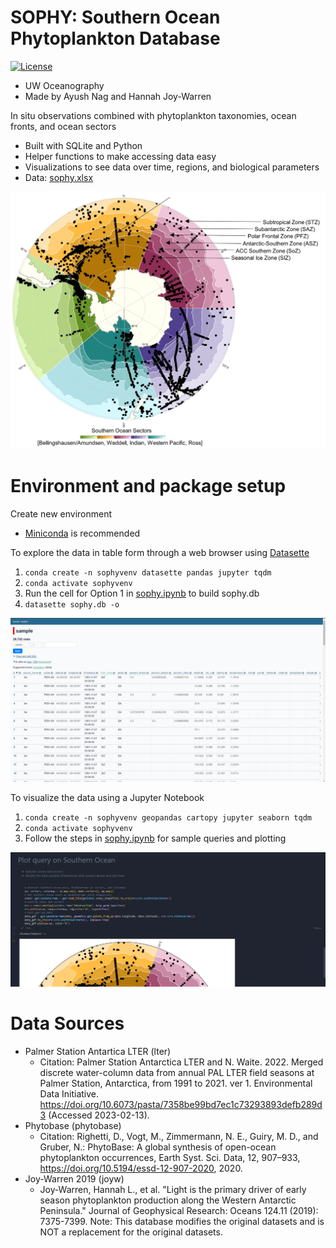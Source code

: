 
# SOPHY: Southern Ocean Phytoplankton Database
[![License](https://img.shields.io/badge/license-MIT-blue.svg)](https://github.com/ayushnag/sophy/blob/main/LICENSE)
- UW Oceanography
- Made by Ayush Nag and Hannah Joy-Warren

In situ observations combined with phytoplankton taxonomies, ocean fronts, and ocean sectors
- Built with SQLite and Python
- Helper functions to make accessing data easy
- Visualizations to see data over time, regions, and biological parameters
- Data: [sophy.xlsx](data/out/sophy.xlsx)

<p align="center">
  <img 
    width="600"
    src="sophy/notes/img/labelled_sophy_bkg.jpg" >
</p>


# Environment and package setup
Create new environment
- [Miniconda](https://docs.conda.io/en/latest/miniconda.html) is recommended

To explore the data in table form through a web browser using [Datasette](https://datasette.io/)
1) ```conda create -n sophyvenv datasette pandas jupyter tqdm```
2) ```conda activate sophyvenv```
3) Run the cell for Option 1 in [sophy.ipynb](sophy/sophy.ipynb) to build sophy.db
4) ```datasette sophy.db -o```


<p align="center">
  <img 
    width="700"
    src="sophy/notes/img/datasette.png" >
</p>

To visualize the data using a Jupyter Notebook
1) ```conda create -n sophyvenv geopandas cartopy jupyter seaborn tqdm```
2) ```conda activate sophyvenv```
3) Follow the steps in [sophy.ipynb](sophy/sophy.ipynb) for sample queries and plotting

<p align="center">
  <img 
    width="700"
    src="sophy/notes/img/jupyter.png" >
</p>

# Data Sources
- Palmer Station Antartica LTER (lter)
  - Citation: Palmer Station Antarctica LTER and N. Waite. 2022. Merged discrete water-column data from annual PAL LTER field seasons at Palmer Station, Antarctica, from 1991 to 2021. ver 1. Environmental Data Initiative. https://doi.org/10.6073/pasta/7358be99bd7ec1c73293893defb289d3 (Accessed 2023-02-13).
- Phytobase (phytobase)
  - Citation: Righetti, D., Vogt, M., Zimmermann, N. E., Guiry, M. D., and Gruber, N.: PhytoBase: A global synthesis of open-ocean phytoplankton occurrences, Earth Syst. Sci. Data, 12, 907–933, https://doi.org/10.5194/essd-12-907-2020, 2020.
- Joy-Warren 2019 (joyw)
  - Joy‐Warren, Hannah L., et al. "Light is the primary driver of early season phytoplankton production along the Western Antarctic Peninsula." Journal of Geophysical Research: Oceans 124.11 (2019): 7375-7399.
Note: This database modifies the original datasets and is NOT a replacement for the original datasets.
